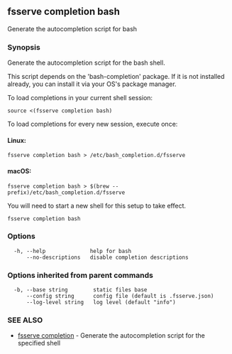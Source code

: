 ## fsserve completion bash

Generate the autocompletion script for bash

### Synopsis

Generate the autocompletion script for the bash shell.

This script depends on the 'bash-completion' package.
If it is not installed already, you can install it via your OS's package manager.

To load completions in your current shell session:

	source <(fsserve completion bash)

To load completions for every new session, execute once:

#### Linux:

	fsserve completion bash > /etc/bash_completion.d/fsserve

#### macOS:

	fsserve completion bash > $(brew --prefix)/etc/bash_completion.d/fsserve

You will need to start a new shell for this setup to take effect.


```
fsserve completion bash
```

### Options

```
  -h, --help              help for bash
      --no-descriptions   disable completion descriptions
```

### Options inherited from parent commands

```
  -b, --base string        static files base
      --config string      config file (default is .fsserve.json)
      --log-level string   log level (default "info")
```

### SEE ALSO

* [fsserve completion](fsserve_completion.md)	 - Generate the autocompletion script for the specified shell

